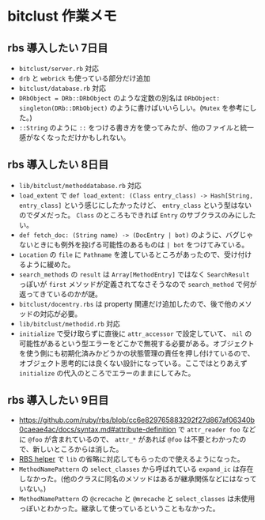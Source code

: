 # bitclust 作業メモ

## rbs 導入したい 7日目

- `bitclust/server.rb` 対応
- `drb` と `webrick` も使っている部分だけ追加
- `bitclust/database.rb` 対応
- `DRbObject = DRb::DRbObject` のような定数の別名は `DRbObject: singleton(DRb::DRbObject)` のように書けばいいらしい。(`Mutex` を参考にした。)
- `::String` のように `::` をつける書き方を使ってみたが、他のファイルと統一感がなくなっただけかもしれない。

## rbs 導入したい 8日目

- `lib/bitclust/methoddatabase.rb` 対応
- `load_extent` で `def load_extent: (Class entry_class) -> Hash[String, entry_class]` という感じにしたかったけど、 `entry_class` という型はないのでダメだった。 `Class` のところもできれば `Entry` のサブクラスのみにしたい。
- `def fetch_doc: (String name) -> (DocEntry | bot)` のように、バグじゃないときにも例外を投げる可能性のあるものは `| bot` をつけてみている。
- `Location` の `file` に `Pathname` を渡しているところがあったので、受け付けるように緩めた。
- `search_methods` の `result` は `Array[MethodEntry]` ではなく `SearchResult` っぽいが `first` メソッドが定義されてなさそうなので `search_method` で何が返ってきているのかが謎。
- `bitclust/docentry.rbs` は property 関連だけ追加したので、後で他のメソッドの対応が必要。
- `lib/bitclust/methodid.rb` 対応
- `initialize` で受け取らずに直後に `attr_accessor` で設定していて、 `nil` の可能性があるという型エラーをどこかで無視する必要がある。オブジェクトを使う側にも初期化済みかどうかの状態管理の責任を押し付けているので、オブジェクト思考的には良くない設計になっている。ここではとりあえず `initialize` の代入のところでエラーのままにしてみた。

## rbs 導入したい 9日目

- <https://github.com/ruby/rbs/blob/cc6e829765883292f27d867af06340b0caeae4ac/docs/syntax.md#attribute-definition> で `attr_reader foo` などに `@foo` が含まれているので、 `attr_*` があれば `@foo` は不要とわかったので、新しいところからは消した。
- [RBS helper](https://marketplace.visualstudio.com/items?itemName=tk0miya.rbs-helper) で `lib` の省略に対応してもらったので使えるようになった。
- `MethodNamePattern` の `select_classes` から呼ばれている `expand_ic` は存在しなかった。(他のクラスに同名のメソッドはあるが継承関係などにはなっていない。)
- `MethodNamePattern` の `@crecache` と `@mrecache` と `select_classes` は未使用っぽいとわかった。継承して使っているということもなかった。
